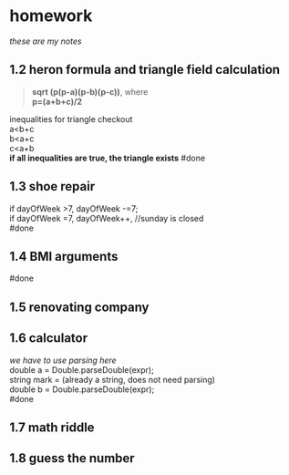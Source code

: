 # homework
*these are my notes*

## 1.2 heron formula and triangle field calculation

> **sqrt (p(p-a)(p-b)(p-c))**,
where  
> **p=(a+b+c)/2**  

inequalities for triangle checkout  
a<b+c  
b<a+c  
c<a+b  
**if all inequalities are true, the triangle exists**
#done  
## 1.3 shoe repair  
if dayOfWeek >7, dayOfWeek -=7;  
if dayOfWeek =7, dayOfWeek++, //sunday is closed  
#done  
## 1.4 BMI arguments
#done  
## 1.5 renovating company
  
## 1.6 calculator
*we have to use parsing here*  
double a = Double.parseDouble(expr);  
string mark = (already a string, does not need parsing)  
double b = Double.parseDouble(expr);  
#done  
## 1.7 math riddle
  
## 1.8 guess the number
